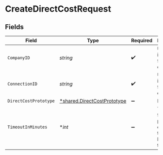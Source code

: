 # CreateDirectCostRequest


## Fields

| Field                                                                            | Type                                                                             | Required                                                                         | Description                                                                      | Example                                                                          |
| -------------------------------------------------------------------------------- | -------------------------------------------------------------------------------- | -------------------------------------------------------------------------------- | -------------------------------------------------------------------------------- | -------------------------------------------------------------------------------- |
| `CompanyID`                                                                      | *string*                                                                         | :heavy_check_mark:                                                               | Unique identifier for a company.                                                 | 8a210b68-6988-11ed-a1eb-0242ac120002                                             |
| `ConnectionID`                                                                   | *string*                                                                         | :heavy_check_mark:                                                               | Unique identifier for a connection.                                              | 2e9d2c44-f675-40ba-8049-353bfcb5e171                                             |
| `DirectCostPrototype`                                                            | [*shared.DirectCostPrototype](../../../pkg/models/shared/directcostprototype.md) | :heavy_minus_sign:                                                               | N/A                                                                              |                                                                                  |
| `TimeoutInMinutes`                                                               | **int*                                                                           | :heavy_minus_sign:                                                               | Time limit for the push operation to complete before it is timed out.            |                                                                                  |